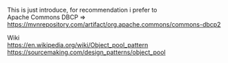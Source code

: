 This is just introduce, for recommendation i prefer to <br>
Apache Commons DBCP => https://mvnrepository.com/artifact/org.apache.commons/commons-dbcp2

Wiki<br>
https://en.wikipedia.org/wiki/Object_pool_pattern<br>
https://sourcemaking.com/design_patterns/object_pool<br>

